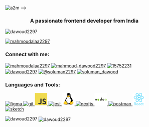 <!-- 

- 👋 Hi, I’m Mahmoud
- 👀 I’m interested in ...Coding
- 🌱 I’m currently Front-End web developer...
- 📫 How to reach me ...mahmoudalaa11223@gmail.com
<!-- -what i'm learning now?...yeah ofcourse i'd have still learning something new and now it's php(oop) and mySQL. -->
<!-- - 🌱 I’m currently ... Full Stack(MERN-STACK) -->
<!-- -Now..Iam junior Full-Stack Developer...with more than 2 years experience -->
![a2m](https://github.com/Dawoud2297/Dawoud2297/assets/86451115/dd82d5af-0687-40b1-a117-ad66b12c408b)
 -->
 
 <h3 align="center">A passionate frontend developer from India</h3>

<p align="left"> <img src="https://komarev.com/ghpvc/?username=dawoud2297&label=Profile%20views&color=0e75b6&style=flat" alt="dawoud2297" /> </p>

<p align="left"> <a href="https://twitter.com/mahmoudalaa2297" target="blank"><img src="https://img.shields.io/twitter/follow/mahmoudalaa2297?logo=twitter&style=for-the-badge" alt="mahmoudalaa2297" /></a> </p>

<h3 align="left">Connect with me:</h3>
<p align="left">
<a href="https://twitter.com/mahmoudalaa2297" target="blank"><img align="center" src="https://raw.githubusercontent.com/rahuldkjain/github-profile-readme-generator/master/src/images/icons/Social/twitter.svg" alt="mahmoudalaa2297" height="30" width="40" /></a>
<a href="https://linkedin.com/in/mahmoud-dawood2297" target="blank"><img align="center" src="https://raw.githubusercontent.com/rahuldkjain/github-profile-readme-generator/master/src/images/icons/Social/linked-in-alt.svg" alt="mahmoud-dawood2297" height="30" width="40" /></a>
<a href="https://stackoverflow.com/users/15752231" target="blank"><img align="center" src="https://raw.githubusercontent.com/rahuldkjain/github-profile-readme-generator/master/src/images/icons/Social/stack-overflow.svg" alt="15752231" height="30" width="40" /></a>
<a href="https://codesandbox.com/dawoud2297" target="blank"><img align="center" src="https://raw.githubusercontent.com/rahuldkjain/github-profile-readme-generator/master/src/images/icons/Social/codesandbox.svg" alt="dawoud2297" height="30" width="40" /></a>
<a href="https://medium.com/@soluman2297" target="blank"><img align="center" src="https://raw.githubusercontent.com/rahuldkjain/github-profile-readme-generator/master/src/images/icons/Social/medium.svg" alt="@soluman2297" height="30" width="40" /></a>
<a href="https://www.leetcode.com/soluman_dawood" target="blank"><img align="center" src="https://raw.githubusercontent.com/rahuldkjain/github-profile-readme-generator/master/src/images/icons/Social/leet-code.svg" alt="soluman_dawood" height="30" width="40" /></a>
</p>

<h3 align="left">Languages and Tools:</h3>
<p align="left"> <a href="https://www.figma.com/" target="_blank" rel="noreferrer"> <img src="https://www.vectorlogo.zone/logos/figma/figma-icon.svg" alt="figma" width="40" height="40"/> </a> <a href="https://git-scm.com/" target="_blank" rel="noreferrer"> <img src="https://www.vectorlogo.zone/logos/git-scm/git-scm-icon.svg" alt="git" width="40" height="40"/> </a> <a href="https://developer.mozilla.org/en-US/docs/Web/JavaScript" target="_blank" rel="noreferrer"> <img src="https://raw.githubusercontent.com/devicons/devicon/master/icons/javascript/javascript-original.svg" alt="javascript" width="40" height="40"/> </a> <a href="https://jestjs.io" target="_blank" rel="noreferrer"> <img src="https://www.vectorlogo.zone/logos/jestjsio/jestjsio-icon.svg" alt="jest" width="40" height="40"/> </a> <a href="https://www.linux.org/" target="_blank" rel="noreferrer"> <img src="https://raw.githubusercontent.com/devicons/devicon/master/icons/linux/linux-original.svg" alt="linux" width="40" height="40"/> </a> <a href="https://nextjs.org/" target="_blank" rel="noreferrer"> <img src="https://cdn.worldvectorlogo.com/logos/nextjs-2.svg" alt="nextjs" width="40" height="40"/> </a> <a href="https://nodejs.org" target="_blank" rel="noreferrer"> <img src="https://raw.githubusercontent.com/devicons/devicon/master/icons/nodejs/nodejs-original-wordmark.svg" alt="nodejs" width="40" height="40"/> </a> <a href="https://postman.com" target="_blank" rel="noreferrer"> <img src="https://www.vectorlogo.zone/logos/getpostman/getpostman-icon.svg" alt="postman" width="40" height="40"/> </a> <a href="https://reactjs.org/" target="_blank" rel="noreferrer"> <img src="https://raw.githubusercontent.com/devicons/devicon/master/icons/react/react-original-wordmark.svg" alt="react" width="40" height="40"/> </a> <a href="https://www.sketch.com/" target="_blank" rel="noreferrer"> <img src="https://www.vectorlogo.zone/logos/sketchapp/sketchapp-icon.svg" alt="sketch" width="40" height="40"/> </a> </p>

<p><img align="left" src="https://github-readme-stats.vercel.app/api/top-langs?username=dawoud2297&show_icons=true&locale=en&layout=compact" alt="dawoud2297" /></p>

<p>&nbsp;<img align="center" src="https://github-readme-stats.vercel.app/api?username=dawoud2297&show_icons=true&locale=en" alt="dawoud2297" /></p>
